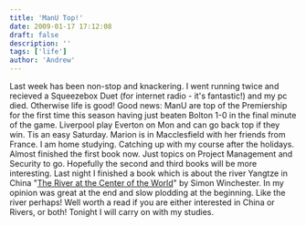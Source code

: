 ```yaml
---
title: 'ManU Top!'
date: 2009-01-17 17:12:08
draft: false
description: ''
tags: ['life']
author: 'Andrew'
---
```


Last week has been non-stop and knackering. I went running twice and recieved a Squeezebox Duet (for internet radio - it's fantastic!) and my pc died. Otherwise life is good! Good news: ManU are top of the Premiership for the first time this season having just beaten Bolton 1-0 in the final minute of the game. Liverpool play Everton on Mon and can go back top if they win. Tis an easy Saturday. Marion is in Macclesfield with her friends from France. I am home studying. Catching up with my course after the holidays. Almost finished the first book now. Just topics on Project Management and Security to go. Hopefully the second and third books will be more interesting. Last night I finished a book which is about the river Yangtze in China "[The River at the Center of the World](http://www.amazon.co.uk/River-Centre-World-Journey-Yangtze/dp/0140249125 'the river at the centre of the world [book]')" by Simon Winchester. In my opinion was great at the end and slow plodding at the beginning. Like the river perhaps! Well worth a read if you are either interested in China or Rivers, or both! Tonight I will carry on with my studies.
